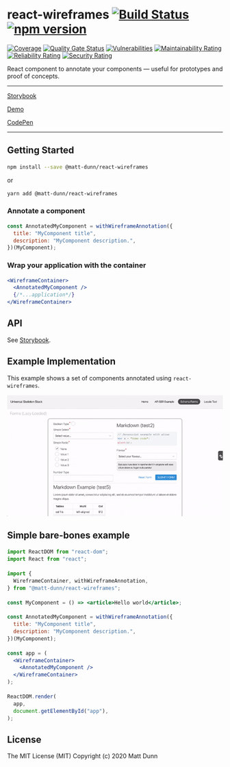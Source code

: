 # react-wireframes [![Build Status](https://travis-ci.org/matt-dunn/react-wireframes.svg?branch=master)](https://travis-ci.org/matt-dunn/react-wireframes) [![npm version](https://badge.fury.io/js/%40matt-dunn%2Freact-wireframes.svg)](https://www.npmjs.com/package/@matt-dunn/react-wireframes)

[![Coverage](https://sonarcloud.io/api/project_badges/measure?project=matt-dunn_react-wireframes&metric=coverage)](https://sonarcloud.io/dashboard?id=matt-dunn_react-wireframes)
[![Quality Gate Status](https://sonarcloud.io/api/project_badges/measure?project=matt-dunn_react-wireframes&metric=alert_status)](https://sonarcloud.io/dashboard?id=matt-dunn_react-wireframes)
[![Vulnerabilities](https://sonarcloud.io/api/project_badges/measure?project=matt-dunn_react-wireframes&metric=vulnerabilities)](https://sonarcloud.io/dashboard?id=matt-dunn_react-wireframes)
[![Maintainability Rating](https://sonarcloud.io/api/project_badges/measure?project=matt-dunn_react-wireframes&metric=sqale_rating)](https://sonarcloud.io/dashboard?id=matt-dunn_react-wireframes)
[![Reliability Rating](https://sonarcloud.io/api/project_badges/measure?project=matt-dunn_react-wireframes&metric=reliability_rating)](https://sonarcloud.io/dashboard?id=matt-dunn_react-wireframes)
[![Security Rating](https://sonarcloud.io/api/project_badges/measure?project=matt-dunn_react-wireframes&metric=security_rating)](https://sonarcloud.io/dashboard?id=matt-dunn_react-wireframes)

React component to annotate your components — useful for prototypes and proof of concepts.

---

[Storybook](https://matt-dunn.github.io/react-wireframes/storybook/?path=/story/)

[Demo](https://matt-dunn.github.io/react-wireframes/react-wireframes/)

[CodePen](https://codepen.io/matt-j-dunn/pen/NWqZmQY?editors=0010)

---

## Getting Started

```sh
npm install --save @matt-dunn/react-wireframes
```

or

```sh
yarn add @matt-dunn/react-wireframes
```

### Annotate a component

```jsx
const AnnotatedMyComponent = withWireframeAnnotation({
  title: "MyComponent title",
  description: "MyComponent description.",
})(MyComponent);
```

### Wrap your application with the container

```jsx
<WireframeContainer>
  <AnnotatedMyComponent />
  {/*...application*/}
</WireframeContainer>
```

## API

See [Storybook](https://matt-dunn.github.io/react-wireframes/storybook/?path=/story/).

## Example Implementation

This example shows a set of components annotated using ```react-wireframes```. 

![](./docs/assets/react-wireframes.gif)


## Simple bare-bones example

```jsx
import ReactDOM from "react-dom";
import React from "react";

import {
  WireframeContainer, withWireframeAnnotation,
} from "@matt-dunn/react-wireframes";

const MyComponent = () => <article>Hello world</article>;

const AnnotatedMyComponent = withWireframeAnnotation({
  title: "MyComponent title",
  description: "MyComponent description.",
})(MyComponent);

const app = (
  <WireframeContainer>
    <AnnotatedMyComponent />
  </WireframeContainer>
);

ReactDOM.render(
  app,
  document.getElementById("app"),
);
```

## License

The MIT License (MIT) Copyright (c) 2020 Matt Dunn
